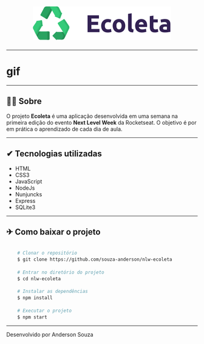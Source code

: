 <h1 align="center">
    <img src="public/assets/logo.svg">
</h1>

---

<h1>
    gif
</h1>

---

## 🐱‍💻 Sobre

O projeto **Ecoleta** é uma aplicação desenvolvida em uma semana na primeira edição do evento **Next Level Week** da Rocketseat. O objetivo é por em prática o aprendizado de cada dia de aula.

---

## ✔ Tecnologias utilizadas

- HTML
- CSS3
- JavaScript
- NodeJs
- Nunjuncks
- Express
- SQLite3

---

## ✈ Como baixar o projeto

```bash

    # Clonar o repositório
    $ git clone https://github.com/souza-anderson/nlw-ecoleta

    # Entrar no diretório do projeto
    $ cd nlw-ecoleta

    # Instalar as dependências
    $ npm install

    # Executar o projeto
    $ npm start

```
---
Desenvolvido por Anderson Souza
